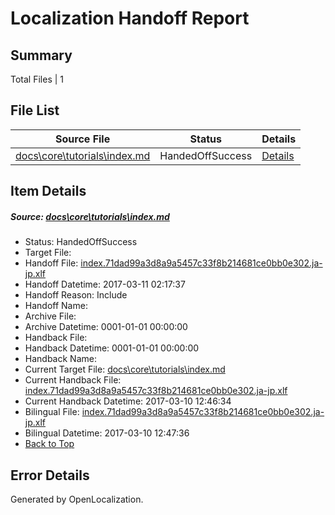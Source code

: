 # <a name='report-top'></a> Localization Handoff Report

## Summary
 Total Files | 1

## File List
 Source File | Status | Details 
 ----------- | ------ | ------- 
 [docs\core\tutorials\index.md](https://github.com/dotnet/docs/blob/fd4a7f823828f1d7074cdef3ad98a9f341c88051/docs/core/tutorials/index.md) | HandedOffSuccess | [Details](#f12d60a44bc004920ba72c58eeea2795429401fb101)

## Item Details
##### <a name='f12d60a44bc004920ba72c58eeea2795429401fb101'></a> Source: [docs\core\tutorials\index.md](https://github.com/dotnet/docs/blob/fd4a7f823828f1d7074cdef3ad98a9f341c88051/docs/core/tutorials/index.md)
* Status: HandedOffSuccess
* Target File: 
* Handoff File: [index.71dad99a3d8a9a5457c33f8b214681ce0bb0e302.ja-jp.xlf](https://github.com/dotnet/docs.handoff/blob/48bc0c8adc76c2cac1f98fcce4a22769257d2ebc/ol-handoff/dotnet/docs.ja-jp/master/dotnet-core/index.71dad99a3d8a9a5457c33f8b214681ce0bb0e302.ja-jp.xlf)
* Handoff Datetime: 2017-03-11 02:17:37
* Handoff Reason: Include
* Handoff Name: 
* Archive File: 
* Archive Datetime: 0001-01-01 00:00:00
* Handback File: 
* Handback Datetime: 0001-01-01 00:00:00
* Handback Name: 
* Current Target File: [docs\core\tutorials\index.md](https://github.com/dotnet/docs.ja-jp/blob/93e923aebc2f860d6a0fa60e47b7ac25feaeb401/docs/core/tutorials/index.md)
* Current Handback File: [index.71dad99a3d8a9a5457c33f8b214681ce0bb0e302.ja-jp.xlf](https://github.com/dotnet/docs.handback/blob/66306669689726e61c9cf83bfe973676faee5a5a/ol-handback/dotnet/docs.ja-jp/master/dotnet-core/index.71dad99a3d8a9a5457c33f8b214681ce0bb0e302.ja-jp.xlf)
* Current Handback Datetime: 2017-03-10 12:46:34
* Bilingual File: [index.71dad99a3d8a9a5457c33f8b214681ce0bb0e302.ja-jp.xlf](https://github.com/dotnet/docs.handback/blob/66306669689726e61c9cf83bfe973676faee5a5a/ol-handback/dotnet/docs.ja-jp/master/dotnet-core/index.71dad99a3d8a9a5457c33f8b214681ce0bb0e302.ja-jp.xlf)
* Bilingual Datetime: 2017-03-10 12:47:36
* [Back to Top](#report-top)


## Error Details

Generated by OpenLocalization.
